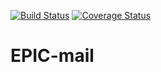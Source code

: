
   [![Build Status](https://travis-ci.org/Ramadhan0/EPIC-mail.svg?branch=develop)](https://travis-ci.org/Ramadhan0/EPIC-mail) [![Coverage Status](https://coveralls.io/repos/github/Ramadhan0/EPIC-mail/badge.svg?branch=develop)](https://coveralls.io/github/Ramadhan0/EPIC-mail?branch=develop)

# EPIC-mail


